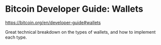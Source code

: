 # Bitcoin Developer Guide: Wallets
https://bitcoin.org/en/developer-guide#wallets

Great technical breakdown on the types of wallets, and how to implement each type.

